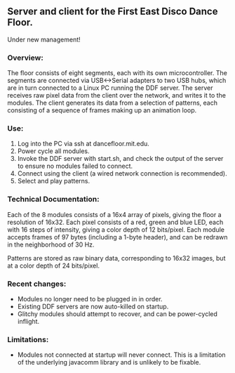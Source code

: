 ## Server and client for the First East Disco Dance Floor.
Under new management!

### Overview:

The floor consists of eight segments, each with its own microcontroller.  The segments are connected via USB<->Serial adapters to two USB hubs, which are in turn connected to a Linux PC running the DDF server.  The server receives raw pixel data from the client over the network, and writes it to the modules.  The client generates its data from a selection of patterns, each consisting of a sequence of frames making up an animation loop.

### Use:

1.  Log into the PC via ssh at dancefloor.mit.edu.
2.	 Power cycle all modules.
3.	 Invoke the DDF server with start.sh, and check the output of the server to ensure no modules failed to connect.
4.	 Connect using the client (a wired network connection is recommended).
5.	 Select and play patterns.

### Technical Documentation:

Each of the 8 modules consists of a 16x4 array of pixels, giving the floor a resolution of 16x32.  Each pixel consists of a red, green and blue LED, each with 16 steps of intensity, giving a color depth of 12 bits/pixel.  Each module accepts frames of 97 bytes (including a 1-byte header), and can be redrawn in the neighborhood of 30 Hz.

Patterns are stored as raw binary data, corresponding to 16x32 images, but at a color depth of 24 bits/pixel.

### Recent changes:

* Modules no longer need to be plugged in in order.
* Existing DDF servers are now auto-killed on startup.
* Glitchy modules should attempt to recover, and can be power-cycled inflight.

### Limitations:

* Modules not connected at startup will never connect.  This is a limitation of the underlying javacomm library and is unlikely to be fixable.
